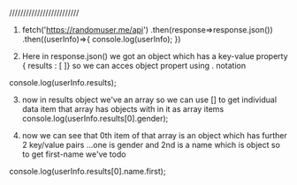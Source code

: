 

/////////////////////////


1.   fetch('https://randomuser.me/api')
   .then(response=>response.json())
   .then((userInfo)=>{
    console.log(userInfo);
   })

  2. Here in response.json() we got an object which has a key-value property
     { results : [ ]}
       so we can acces object propert using . notation

  console.log(userInfo.results);

 3. now in results object we've an array so we can use [] to get individual data item
  that array has objects with in it as array items
         console.log(userInfo.results[0].gender);


  4. now we can see that 0th item of that array  is an object which has further 2 key/value pairs ...one is gender and 2nd is a name which is object 
    so to get first-name we've todo

console.log(userInfo.results[0].name.first);





























